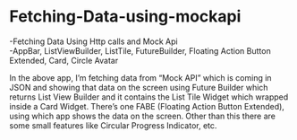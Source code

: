 # Fetching-Data-using-mockapi
-Fetching Data Using Http calls and Mock Api\
-AppBar, ListViewBuilder, ListTile, FutureBuilder, Floating Action Button Extended, Card, Circle Avatar

In the above app, I’m fetching data from “Mock API” which is coming in JSON and showing that data on the screen using Future Builder which returns List View Builder and it contains the List Tile Widget which wrapped inside a Card Widget. There’s one FABE (Floating Action Button Extended), using which app shows the data on the screen. Other than this there are some small features like Circular Progress Indicator, etc.
